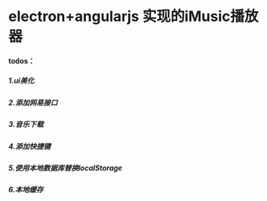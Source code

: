 # electron+angularjs 实现的iMusic播放器



#### todos：
##### 1.ui美化
##### 2.添加网易接口
##### 3.音乐下载
##### 4.添加快捷键
##### 5.使用本地数据库替换localStorage
##### 6.本地缓存

